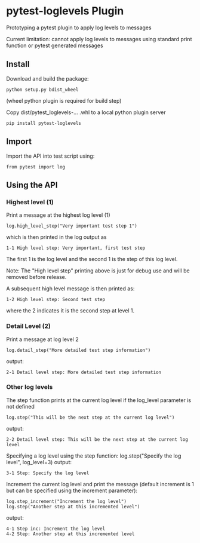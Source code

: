 # pytest-loglevels Plugin

Prototyping a pytest plugin to apply log levels to messages

Current limitation: cannot apply log levels to messages using standard print function or pytest generated messages

## Install

Download and build the package:

    python setup.py bdist_wheel
(wheel python plugin is required for build step)

Copy dist/pytest_loglevels-... .whl to a local python plugin server

    pip install pytest-loglevels

## Import

Import the API into test script using:
    
    from pytest import log
    
## Using the API
### Highest level (1)
Print a message at the highest log level (1)

    log.high_level_step("Very important test step 1")
which is then printed in the log output as

    1-1 High level step: Very important, first test step
The first 1 is the log level and the second 1 is the step of this log level.

Note: The "High level step" printing above is just for debug use and will be removed before release.    
   
A subsequent high level message is then printed as:
    
    1-2 High level step: Second test step
where the 2 indicates it is the second step at level 1.

### Detail Level (2)
Print a message at log level 2

    log.detail_step("More detailed test step information")
output:

    2-1 Detail level step: More detailed test step information
    
### Other log levels
The step function prints at the current log level if the log_level parameter is not defined
    
    log.step("This will be the next step at the current log level")
output:    

    2-2 Detail level step: This will be the next step at the current log level
    
Specifying a log level using the step function:
    log.step("Specify the log level", log_level=3)
output:

    3-1 Step: Specify the log level

Increment the current log level and print the message (default increment is 1 but can be specified using the increment parameter):
    
    log.step_increment("Increment the log level")
    log.step("Another step at this incremented level")
output:

    4-1 Step inc: Increment the log level
    4-2 Step: Another step at this incremented level
    
